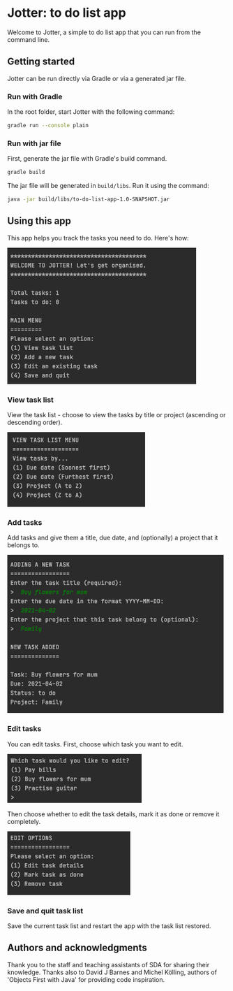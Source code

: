 # Jotter: to do list app
Welcome to Jotter, a simple to do list app that you can run from the command line.

## Getting started
Jotter can be run directly via Gradle or via a generated jar file.

### Run with Gradle
In the root folder, start Jotter with the following command:
```bash
gradle run --console plain
```
### Run with jar file
First, generate the jar file with Gradle's build command.
```bash
gradle build
```
The jar file will be generated in `build/libs`. Run it using the command:
```bash
java -jar build/libs/to-do-list-app-1.0-SNAPSHOT.jar
```

## Using this app
This app helps you track the tasks you need to do. Here's how:

![Main menu](src/main/resources/jotterWelcome.png)

### View task list
View the task list - choose to view the tasks by title or project (ascending or descending order).

![View task list menu](src/main/resources/jotterViewTaskListMenu.png)

### Add tasks
Add tasks and give them a title, due date, and (optionally) a project that it belongs to.

![Adding a new task](src/main/resources/jotterAddANewTask.png)

### Edit tasks
You can edit tasks. 
First, choose which task you want to edit. 

![Menu to choose which task to edit](src/main/resources/jotterWhichTaskToEdit.png)

Then choose whether to edit the task details, mark it as done or remove it completely.

![Edit options menu](src/main/resources/jotterEditOptions.png)
### Save and quit task list
Save the current task list and restart the app with the task list restored.

## Authors and acknowledgments
Thank you to the staff and teaching assistants of SDA for sharing their knowledge. Thanks also to David J Barnes and Michel Kölling, authors of 'Objects First with Java' for providing code inspiration.
